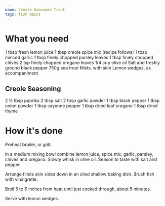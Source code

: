 ```yaml
---
name: Creole Seasoned Trout
tags: fish mains
---
```


# What you need

1 tbsp fresh lemon juice
1 tbsp creole spice mix (recipe follows)
1 tbsp minced garlic
1 tbsp finely chopped parsley leaves
1 tbsp finely chopped chives
2 tsp finely chopped oregano leaves
1/4 cup olive oil
Salt and freshly ground black pepper
750g sea trout fillets, with skin
Lemon wedges, as accompaniment

## Creole Seasoning

2 ½ tbsp paprika
2 tbsp salt
2 tbsp garlic powder
1 tbsp black pepper
1 tbsp onion powder
1 tbsp cayenne pepper
1 tbsp dried leaf oregano
1 tbsp dried thyme

# How it's done

Preheat broiler, or grill.

In a medium mixing bowl combine lemon juice, spice mix, garlic, parsley, chives and oregano. Slowly whisk in olive oil. Season to taste with salt and pepper.

Arrange fillets skin sides down in an oiled shallow baking dish. Brush fish with vinaigrette.

Broil 5 to 6 inches from heat until just cooked through, about 5 minutes.

Serve with lemon wedges.
